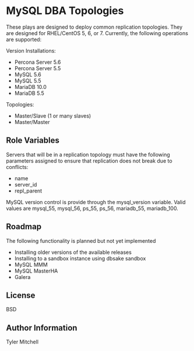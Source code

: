 MySQL DBA Topologies
====================

These plays are designed to deploy common replication topologies. They are designed for RHEL/CentOS 5, 6, or 7. Currently, the following operations are supported:

Version Installations:
 * Percona Server 5.6
 * Percona Server 5.5
 * MySQL 5.6
 * MySQL 5.5
 * MariaDB 10.0
 * MariaDB 5.5

Topologies:
 * Master/Slave (1 or many slaves)
 * Master/Master

Role Variables
--------------

Servers that will be in a replication topology must have the following parameters assigned to ensure that replication does not break due to conflicts:
 * name
 * server_id
 * repl_parent

MySQL version control is provide through the mysql_version variable. Valid values are mysql_55, mysql_56, ps_55, ps_56, mariadb_55, mariadb_100.

Roadmap
-------

The following functionality is planned but not yet implemented
 * Installing older versions of the available releases
 * Installing to a sandbox instance using dbsake sandbox
 * MySQL MMM
 * MySQL MasterHA
 * Galera

License
-------

BSD

Author Information
------------------

Tyler Mitchell
